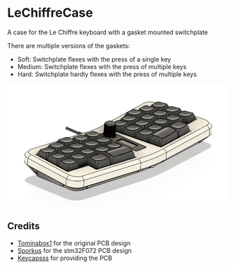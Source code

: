 # LeChiffreCase
A case for the Le Chiffre keyboard with a gasket mounted switchplate

There are multiple versions of the gaskets:
* Soft: Switchplate flexes with the press of a single key
* Medium: Switchplate flexes with the press of multiple keys
* Hard: Switchplate hardly flexes with the press of multiple keys

![](https://github.com/SineScire/LeChiffreCase/blob/f13dd89933dc6f7c546932abdb72a15ba2c16325/Images/Angle.png)

## Credits
* [Tominabox1](https://github.com/tominabox1/Le-Chiffre-Keyboard) for the original PCB design
* [Sporkus](https://github.com/sporkus/le_chiffre_keyboard_stm32) for the stm32F072 PCB design
* [Keycapsss](https://keycapsss.com/) for providing the PCB
